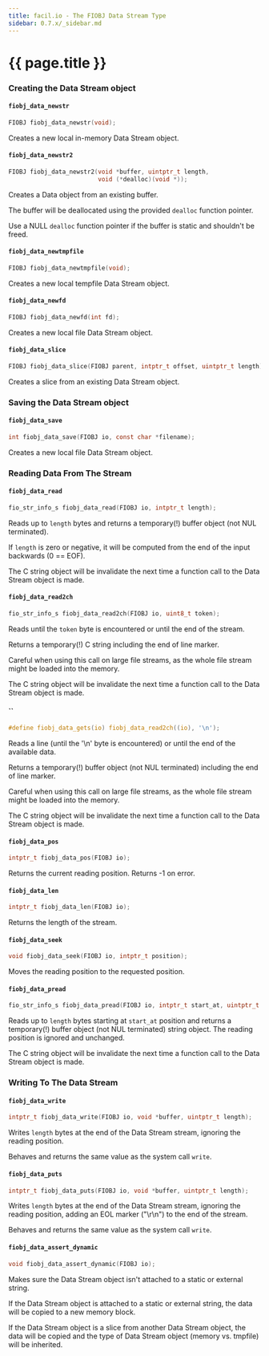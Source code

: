 ```yaml
---
title: facil.io - The FIOBJ Data Stream Type
sidebar: 0.7.x/_sidebar.md
---
```

# {{ page.title }}

### Creating the Data Stream object

#### `fiobj_data_newstr`

```c
FIOBJ fiobj_data_newstr(void);
```

Creates a new local in-memory Data Stream object.

#### `fiobj_data_newstr2`

```c
FIOBJ fiobj_data_newstr2(void *buffer, uintptr_t length,
                         void (*dealloc)(void *));
```

Creates a Data object from an existing buffer.

The buffer will be deallocated using the provided `dealloc` function pointer.

Use a NULL `dealloc` function pointer if the buffer is static and shouldn't be freed.


#### `fiobj_data_newtmpfile`

```c
FIOBJ fiobj_data_newtmpfile(void);
```

Creates a new local tempfile Data Stream object.

#### `fiobj_data_newfd`

```c
FIOBJ fiobj_data_newfd(int fd);
```

Creates a new local file Data Stream object.

#### `fiobj_data_slice`

```c
FIOBJ fiobj_data_slice(FIOBJ parent, intptr_t offset, uintptr_t length);
```

Creates a slice from an existing Data Stream object.

### Saving the Data Stream object


#### `fiobj_data_save`

```c
int fiobj_data_save(FIOBJ io, const char *filename);
```

Creates a new local file Data Stream object.

### Reading Data From The Stream

#### `fiobj_data_read`

```c
fio_str_info_s fiobj_data_read(FIOBJ io, intptr_t length);
```

Reads up to `length` bytes and returns a temporary(!) buffer object (not NUL terminated).

If `length` is zero or negative, it will be computed from the end of the input backwards (0 == EOF).

The C string object will be invalidate the next time a function call to the Data Stream object is made.

#### `fiobj_data_read2ch`

```c
fio_str_info_s fiobj_data_read2ch(FIOBJ io, uint8_t token);
```

Reads until the `token` byte is encountered or until the end of the stream.

Returns a temporary(!) C string including the end of line marker.

Careful when using this call on large file streams, as the whole file stream might be loaded into the memory.

The C string object will be invalidate the next time a function call to the Data Stream object is made.

#### ``

```c
#define fiobj_data_gets(io) fiobj_data_read2ch((io), '\n');
```

Reads a line (until the '\n' byte is encountered) or until the end of the available data.

Returns a temporary(!) buffer object (not NUL terminated) including the end of line marker.

Careful when using this call on large file streams, as the whole file stream might be loaded into the memory.

The C string object will be invalidate the next time a function call to the Data Stream object is made.


#### `fiobj_data_pos`

```c
intptr_t fiobj_data_pos(FIOBJ io);
```

Returns the current reading position. Returns -1 on error.

#### `fiobj_data_len`

```c
intptr_t fiobj_data_len(FIOBJ io);
```

Returns the length of the stream.

#### `fiobj_data_seek`

```c
void fiobj_data_seek(FIOBJ io, intptr_t position);
```

Moves the reading position to the requested position.

#### `fiobj_data_pread`

```c
fio_str_info_s fiobj_data_pread(FIOBJ io, intptr_t start_at, uintptr_t length);
```

Reads up to `length` bytes starting at `start_at` position and returns a temporary(!) buffer object (not NUL terminated) string object. The reading position is ignored and unchanged.

The C string object will be invalidate the next time a function call to the Data Stream object is made.


### Writing To The Data Stream

#### `fiobj_data_write`

```c
intptr_t fiobj_data_write(FIOBJ io, void *buffer, uintptr_t length);
```

Writes `length` bytes at the end of the Data Stream stream, ignoring the reading position.

Behaves and returns the same value as the system call `write`.

#### `fiobj_data_puts`

```c
intptr_t fiobj_data_puts(FIOBJ io, void *buffer, uintptr_t length);
```

Writes `length` bytes at the end of the Data Stream stream, ignoring the reading position, adding an EOL marker ("\r\n") to the end of the stream.

Behaves and returns the same value as the system call `write`.


#### `fiobj_data_assert_dynamic`

```c
void fiobj_data_assert_dynamic(FIOBJ io);
```

Makes sure the Data Stream object isn't attached to a static or external string.

If the Data Stream object is attached to a static or external string, the data will be copied to a new memory block.

If the Data Stream object is a slice from another Data Stream object, the data will be copied and the type of Data Stream object (memory vs. tmpfile) will be inherited.
